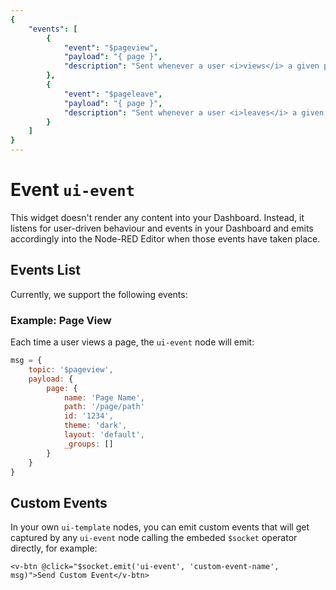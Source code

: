 ```yaml
---
{
    "events": [
        {
            "event": "$pageview",
            "payload": "{ page }",
            "description": "Sent whenever a user <i>views</i> a given page on the Dashboard"
        },
        {
            "event": "$pageleave",
            "payload": "{ page }",
            "description": "Sent whenever a user <i>leaves</i> a given page on the Dashboard"
        }
    ]
}
---
```


<script setup>
    import EventsList from '../../components/EventsList.vue'
</script>

# Event `ui-event`

This widget doesn't render any content into your Dashboard. Instead, it listens for user-driven behaviour and events in your Dashboard and emits accordingly into the Node-RED Editor when those events have taken place.

## Events List

Currently, we support the following events:

<EventsList />

### Example: Page View

Each time a user views a page, the `ui-event` node will emit:

```js
msg = {
    topic: '$pageview',
    payload: {
        page: {
            name: 'Page Name',
            path: '/page/path'
            id: '1234',
            theme: 'dark',
            layout: 'default',
            _groups: []
        }
    }
}
```

## Custom Events

In your own `ui-template` nodes, you can emit custom events that will get captured by any `ui-event` node calling the embeded `$socket` operator directly, for example:

```vue
<v-btn @click="$socket.emit('ui-event', 'custom-event-name', msg)">Send Custom Event</v-btn>
```